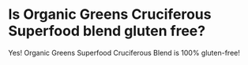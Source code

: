 # Is Organic Greens Cruciferous Superfood blend gluten free?

Yes! Organic Greens Superfood Cruciferous Blend is 100% gluten-free!